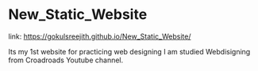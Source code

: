 # New_Static_Website
link: https://gokulsreejith.github.io/New_Static_Website/


Its my 1st website for practicing web designing 
I am studied Webdisigning from Croadroads Youtube channel.

